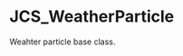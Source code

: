 <!--
   - $File: JCS_WeatherParticle.html $
   - $Date: 2018-10-01 20:33:10 $
   - $Revision: $
   - $Creator: Jen-Chieh Shen $
   - $Notice: See LICENSE.txt for modification and distribution information
   -                   Copyright © 2018 by Shen, Jen-Chieh $
-->


<div id="content-header">
  <h1>JCS_WeatherParticle</h1>
</div>

<p>
  Weahter particle base class.
</p>
